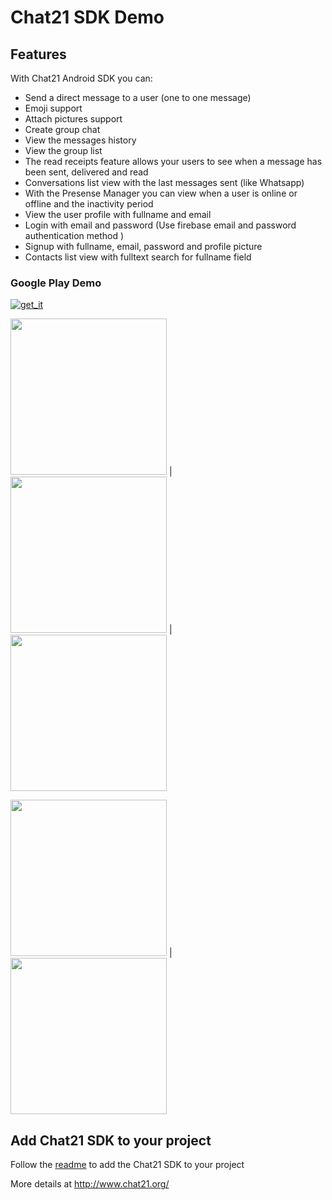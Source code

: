 # Chat21 SDK Demo 

## Features

With Chat21 Android SDK you can:

- Send a direct message to a user (one to one message)
- Emoji support
- Attach pictures support
- Create group chat
- View the messages history
- View the group list
- The read receipts feature allows your users to see when a message has been sent, delivered and read
- Conversations list view with the last messages sent (like Whatsapp)
- With the Presense Manager you can view when a user is online or offline and the inactivity period
- View the user profile with fullname and email
- Login with email and password (Use firebase email and password authentication method )
- Signup with fullname, email, password and profile picture
- Contacts list view with fulltext search for fullname field

### Google Play Demo

[![get_it](http://evolvex.it/mobyx/images/nav/gplay-blk.png)](https://play.google.com/store/apps/details?id=tiledesk.android)

<img src="https://github.com/chat21/chat21-android-demo/blob/master/resources/screen1.png" width="250"> | <img src="https://github.com/chat21/chat21-android-demo/blob/master/resources/screen2.png" width="250"> | <img src="https://github.com/chat21/chat21-android-demo/blob/master/resources/screen3.png" width="250">

<img src="https://github.com/chat21/chat21-android-demo/blob/master/resources/screen4.png" width="250"> | <img src="https://github.com/chat21/chat21-android-demo/blob/master/resources/screen5.png" width="250">


## Add Chat21 SDK to your project

Follow the [readme](https://github.com/chat21/chat21-android-sdk/blob/master/README.md) to add the Chat21 SDK to your project

More details at http://www.chat21.org/
